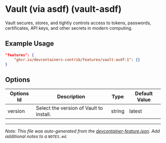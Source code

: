 
# Vault (via asdf) (vault-asdf)

Vault secures, stores, and tightly controls access to tokens, passwords, certificates, API keys, and other secrets in modern computing.

## Example Usage

```json
"features": {
    "ghcr.io/devcontainers-contrib/features/vault-asdf:1": {}
}
```

## Options

| Options Id | Description | Type | Default Value |
|-----|-----|-----|-----|
| version | Select the version of Vault to install. | string | latest |



---

_Note: This file was auto-generated from the [devcontainer-feature.json](https://github.com/devcontainers-contrib/features/blob/main/src/vault-asdf/devcontainer-feature.json).  Add additional notes to a `NOTES.md`._

